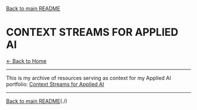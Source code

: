 [Back to main README](README.md)
# CONTEXT STREAMS FOR APPLIED AI

[← Back to Home](./)

---

This is my archive of resources serving as context for my Applied AI portfolio:
[Context Streams for Applied AI](https://github.com/lionbrush/context-streams-for-applied-AI)

---

[Back to main README](README.md)(./)
